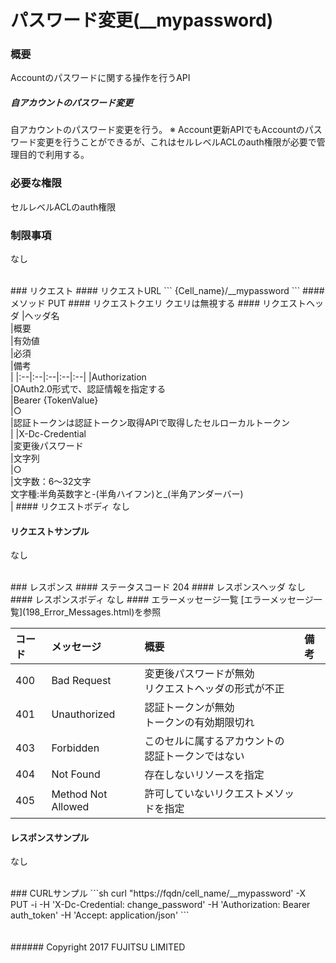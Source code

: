 # パスワード変更(\__mypassword)
### 概要
Accountのパスワードに関する操作を行うAPI
##### 自アカウントのパスワード変更
自アカウントのパスワード変更を行う。
※ Account更新APIでもAccountのパスワード変更を行うことができるが、これはセルレベルACLのauth権限が必要で管理目的で利用する。

### 必要な権限
セルレベルACLのauth権限
### 制限事項
なし

<br>
### リクエスト
#### リクエストURL
```
{Cell_name}/__mypassword
```
#### メソッド
PUT
#### リクエストクエリ
クエリは無視する
#### リクエストヘッダ
|ヘッダ名<br>|概要<br>|有効値<br>|必須<br>|備考<br>|
|:--|:--|:--|:--|:--|
|Authorization<br>|OAuth2.0形式で、認証情報を指定する<br>|Bearer {TokenValue}<br>|○<br>|認証トークンは認証トークン取得APIで取得したセルローカルトークン<br>|
|X-Dc-Credential<br>|変更後パスワード<br>|文字列<br>|○<br>|文字数：6&#65374;32文字<br>文字種:半角英数字と-(半角ハイフン)と_(半角アンダーバー)<br>|
#### リクエストボディ
なし

#### リクエストサンプル
なし

<br>
### レスポンス
#### ステータスコード
204
#### レスポンスヘッダ
なし
#### レスポンスボディ
なし
#### エラーメッセージ一覧
[エラーメッセージ一覧](198_Error_Messages.html)を参照

|コード<br>|メッセージ<br>|概要<br>|備考<br>|
|:--|:--|:--|:--|
|400<br>|Bad Request<br>|変更後パスワードが無効<br>リクエストヘッダの形式が不正<br>|<br>|
|401<br>|Unauthorized<br>|認証トークンが無効<br>トークンの有効期限切れ<br>|<br>|
|403<br>|Forbidden<br>|このセルに属するアカウントの認証トークンではない<br>|<br>|
|404<br>|Not Found<br>|存在しないリソースを指定<br>|<br>|
|405<br>|Method Not Allowed<br>|許可していないリクエストメソッドを指定<br>|<br>|
#### レスポンスサンプル
なし

<br>
### CURLサンプル
```sh
curl "https://fqdn/cell_name/__mypassword' -X PUT -i -H 'X-Dc-Credential: change_password' -H 'Authorization: Bearer auth_token' -H 'Accept: application/json'
```
<br>
<br>
<br>
###### Copyright 2017    FUJITSU LIMITED

